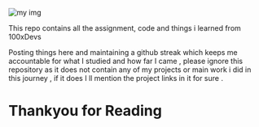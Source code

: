 ![my img](https://pbs.twimg.com/profile_banners/1604106217965912064/1721140985/1500x500)




This repo contains all the assignment, code and things i learned from 100xDevs 

Posting things here and maintaining a github streak which keeps me accountable for what I studied and how far I came , please ignore this repository as it does not contain any of my projects or main work i did in this journey , if it does I ll mention the project links in it for sure .

<h1>Thankyou for Reading</h1>

